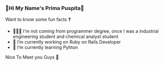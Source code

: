 ### 🎉Hi My Name's Prima Puspita👋

Want to know some fun facts ❓
- 👩🏾‍🔬  I'm not coming from programmer degree, once I was a industrial engineering student and chemical analyst student
- 🔭 I’m currently working on Ruby on Rails Developer
- 🌱 I’m currently learning Pyhton


Nice To Meet you Guys 🥳


